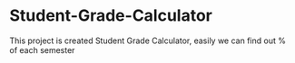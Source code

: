 # Student-Grade-Calculator
This project is created Student Grade Calculator, easily we can find out % of each semester

